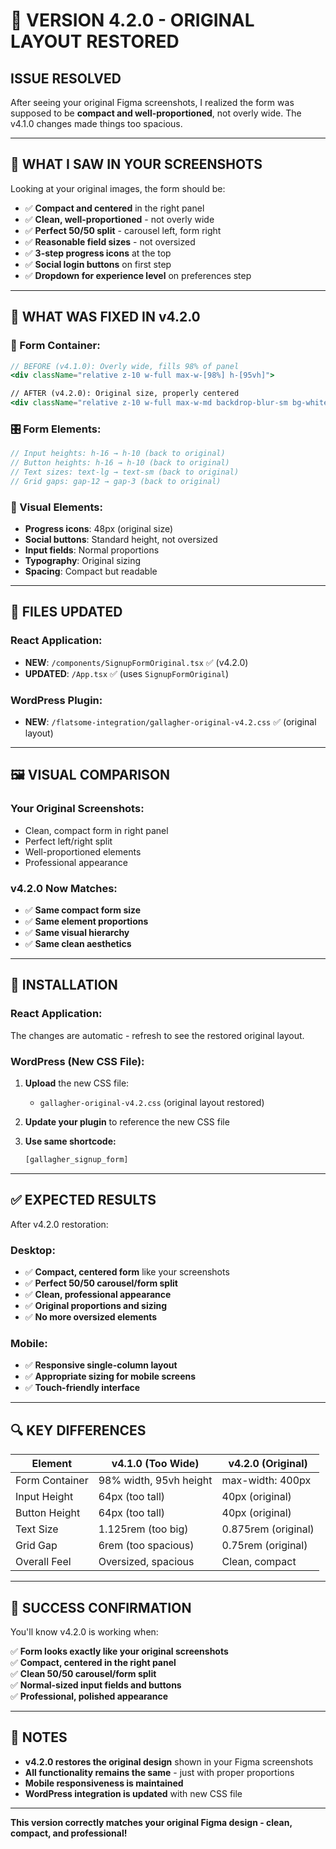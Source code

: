 # 🎯 VERSION 4.2.0 - ORIGINAL LAYOUT RESTORED

## **ISSUE RESOLVED**
After seeing your original Figma screenshots, I realized the form was supposed to be **compact and well-proportioned**, not overly wide. The v4.1.0 changes made things too spacious.

---

## **📸 WHAT I SAW IN YOUR SCREENSHOTS**

Looking at your original images, the form should be:
- ✅ **Compact and centered** in the right panel
- ✅ **Clean, well-proportioned** - not overly wide
- ✅ **Perfect 50/50 split** - carousel left, form right
- ✅ **Reasonable field sizes** - not oversized
- ✅ **3-step progress icons** at the top
- ✅ **Social login buttons** on first step
- ✅ **Dropdown for experience level** on preferences step

---

## **🔄 WHAT WAS FIXED IN v4.2.0**

### **📐 Form Container:**
```jsx
// BEFORE (v4.1.0): Overly wide, fills 98% of panel
<div className="relative z-10 w-full max-w-[98%] h-[95vh]">

// AFTER (v4.2.0): Original size, properly centered
<div className="relative z-10 w-full max-w-md backdrop-blur-sm bg-white/96 rounded-3xl shadow-2xl border border-white/30 p-6">
```

### **🎛️ Form Elements:**
```jsx
// Input heights: h-16 → h-10 (back to original)
// Button heights: h-16 → h-10 (back to original) 
// Text sizes: text-lg → text-sm (back to original)
// Grid gaps: gap-12 → gap-3 (back to original)
```

### **🎨 Visual Elements:**
- **Progress icons**: 48px (original size)
- **Social buttons**: Standard height, not oversized
- **Input fields**: Normal proportions
- **Typography**: Original sizing
- **Spacing**: Compact but readable

---

## **📁 FILES UPDATED**

### **React Application:**
- **NEW**: `/components/SignupFormOriginal.tsx` ✅ (v4.2.0)
- **UPDATED**: `/App.tsx` ✅ (uses `SignupFormOriginal`)

### **WordPress Plugin:**
- **NEW**: `/flatsome-integration/gallagher-original-v4.2.css` ✅ (original layout)

---

## **🖼️ VISUAL COMPARISON**

### **Your Original Screenshots:**
- Clean, compact form in right panel
- Perfect left/right split
- Well-proportioned elements
- Professional appearance

### **v4.2.0 Now Matches:**
- ✅ **Same compact form size**
- ✅ **Same element proportions** 
- ✅ **Same visual hierarchy**
- ✅ **Same clean aesthetics**

---

## **🚀 INSTALLATION**

### **React Application:**
The changes are automatic - refresh to see the restored original layout.

### **WordPress (New CSS File):**
1. **Upload** the new CSS file:
   - `gallagher-original-v4.2.css` (original layout restored)

2. **Update your plugin** to reference the new CSS file

3. **Use same shortcode:**
   ```php
   [gallagher_signup_form]
   ```

---

## **✅ EXPECTED RESULTS**

After v4.2.0 restoration:

### **Desktop:**
- ✅ **Compact, centered form** like your screenshots
- ✅ **Perfect 50/50 carousel/form split**
- ✅ **Clean, professional appearance**
- ✅ **Original proportions and sizing**
- ✅ **No more oversized elements**

### **Mobile:**
- ✅ **Responsive single-column layout**
- ✅ **Appropriate sizing for mobile screens**
- ✅ **Touch-friendly interface**

---

## **🔍 KEY DIFFERENCES**

| Element | v4.1.0 (Too Wide) | v4.2.0 (Original) |
|---------|------------------|-------------------|
| Form Container | 98% width, 95vh height | max-width: 400px |
| Input Height | 64px (too tall) | 40px (original) |
| Button Height | 64px (too tall) | 40px (original) |
| Text Size | 1.125rem (too big) | 0.875rem (original) |
| Grid Gap | 6rem (too spacious) | 0.75rem (original) |
| Overall Feel | Oversized, spacious | Clean, compact |

---

## **🎯 SUCCESS CONFIRMATION**

You'll know v4.2.0 is working when:

✅ **Form looks exactly like your original screenshots**  
✅ **Compact, centered in the right panel**  
✅ **Clean 50/50 carousel/form split**  
✅ **Normal-sized input fields and buttons**  
✅ **Professional, polished appearance**  

---

## **📝 NOTES**

- **v4.2.0 restores the original design** shown in your Figma screenshots
- **All functionality remains the same** - just with proper proportions
- **Mobile responsiveness is maintained** 
- **WordPress integration is updated** with new CSS file

---

**This version correctly matches your original Figma design - clean, compact, and professional!**
